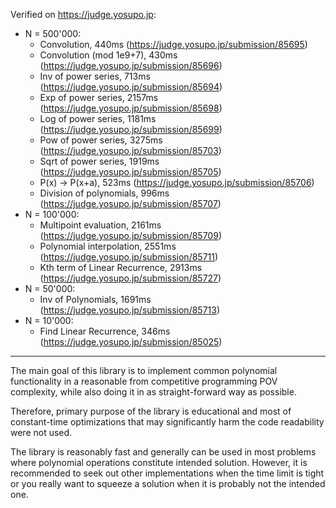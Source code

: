 Verified on https://judge.yosupo.jp:
- N = 500'000:
  - Convolution, 440ms (https://judge.yosupo.jp/submission/85695)
  - Convolution (mod 1e9+7), 430ms (https://judge.yosupo.jp/submission/85696)
  - Inv of power series, 713ms (https://judge.yosupo.jp/submission/85694)
  - Exp of power series, 2157ms (https://judge.yosupo.jp/submission/85698)
  - Log of power series, 1181ms (https://judge.yosupo.jp/submission/85699)
  - Pow of power series, 3275ms (https://judge.yosupo.jp/submission/85703)
  - Sqrt of power series, 1919ms (https://judge.yosupo.jp/submission/85705)
  - P(x) -> P(x+a), 523ms (https://judge.yosupo.jp/submission/85706)
  - Division of polynomials, 996ms (https://judge.yosupo.jp/submission/85707)
- N = 100'000:
  - Multipoint evaluation, 2161ms (https://judge.yosupo.jp/submission/85709)
  - Polynomial interpolation, 2551ms (https://judge.yosupo.jp/submission/85711)
  - Kth term of Linear Recurrence, 2913ms (https://judge.yosupo.jp/submission/85727)
- N = 50'000:
  - Inv of Polynomials, 1691ms (https://judge.yosupo.jp/submission/85713)
- N = 10'000:
  - Find Linear Recurrence, 346ms (https://judge.yosupo.jp/submission/85025)

---

The main goal of this library is to implement common polynomial functionality in a
reasonable from competitive programming POV complexity, while also doing it in as
straight-forward way as possible.

Therefore, primary purpose of the library is educational and most of constant-time
optimizations that may significantly harm the code readability were not used.

The library is reasonably fast and generally can be used in most problems where
polynomial operations constitute intended solution. However, it is recommended to
seek out other implementations when the time limit is tight or you really want to
squeeze a solution when it is probably not the intended one.
